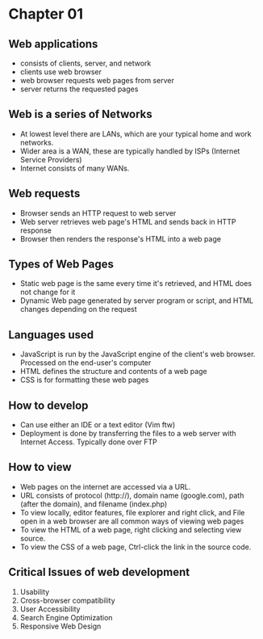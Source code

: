 # Chapter 01

## Web applications
- consists of clients, server, and network
- clients use web browser
- web browser requests web pages from server
- server returns the requested pages

## Web is a series of Networks
- At lowest level there are LANs, which are your typical home and work networks.
- Wider area is a WAN, these are typically handled by ISPs (Internet Service Providers)
- Internet consists of many WANs.

## Web requests
- Browser sends an HTTP request to web server
- Web server retrieves web page's HTML and sends back in HTTP response
- Browser then renders the response's HTML into a web page

## Types of Web Pages
- Static web page is the same every time it's retrieved, and HTML does not change for it
- Dynamic Web page generated by server program or script, and HTML changes depending on the request

## Languages used
- JavaScript is run by the JavaScript engine of the client's web browser. Processed on the end-user's computer
- HTML defines the structure and contents of a web page
- CSS is for formatting these web pages

## How to develop
- Can use either an IDE or a text editor (Vim ftw)
- Deployment is done by transferring the files to a web server with Internet Access. Typically done over FTP

## How to view
- Web pages on the internet are accessed via a URL. 
- URL consists of protocol (http://), domain name (google.com), path (after the domain), and filename (index.php)
- To view locally, editor features, file explorer and right click, and File open in a web browser are all common ways of viewing web pages
- To view the HTML of a web page, right clicking and selecting view source.
- To view the CSS of a web page, Ctrl-click the link in the source code.

## Critical Issues of web development
1. Usability
2. Cross-browser compatibility
3. User Accessibility
4. Search Engine Optimization
5. Responsive Web Design
